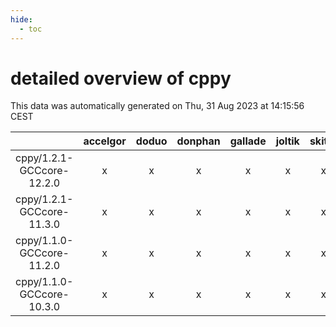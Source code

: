 ```yaml
---
hide:
  - toc
---
```


detailed overview of cppy
=========================


This data was automatically generated on Thu, 31 Aug 2023 at 14:15:56 CEST  

| |accelgor|doduo|donphan|gallade|joltik|skitty|swalot|victini|
| :---: | :---: | :---: | :---: | :---: | :---: | :---: | :---: | :---: |
|cppy/1.2.1-GCCcore-12.2.0|x|x|x|x|x|x|x|x|
|cppy/1.2.1-GCCcore-11.3.0|x|x|x|x|x|x|x|x|
|cppy/1.1.0-GCCcore-11.2.0|x|x|x|x|x|x|x|x|
|cppy/1.1.0-GCCcore-10.3.0|x|x|x|x|x|x|x|x|
